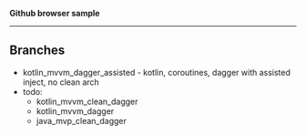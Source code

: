**Github browser sample**

---


## Branches


- kotlin_mvvm_dagger_assisted - kotlin, coroutines, dagger with assisted inject, no clean arch
- todo:
  - kotlin_mvvm_clean_dagger
  - kotlin_mvvm_dagger
  - java_mvp_clean_dagger